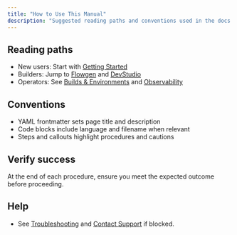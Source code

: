```yaml
---
title: "How to Use This Manual"
description: "Suggested reading paths and conventions used in the docs."
---
```


## Reading paths

- New users: Start with [Getting Started](/getting-started/enterprise-setup)
- Builders: Jump to [Flowgen](/flowgen/overview) and [DevStudio](/devstudio/overview)
- Operators: See [Builds & Environments](/builds/overview) and [Observability](/observability/overview)

## Conventions

- YAML frontmatter sets page title and description
- Code blocks include language and filename when relevant
- Steps and callouts highlight procedures and cautions

## Verify success

<Check>
At the end of each procedure, ensure you meet the expected outcome before proceeding.
</Check>

## Help

- See [Troubleshooting](/support/error-codes) and [Contact Support](/support/contact) if blocked.
